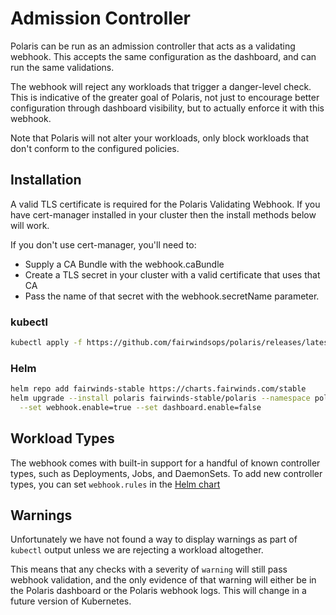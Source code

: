 # Admission Controller
Polaris can be run as an admission controller that acts as a validating webhook.
This accepts the same configuration as the dashboard, and can run the same validations.

The webhook will reject any workloads that trigger a danger-level check.
This is indicative of the greater goal of Polaris, not just to encourage better
configuration through dashboard visibility, but to actually enforce it with this webhook.

Note that Polaris will not alter your workloads, only block workloads that don't conform to the configured policies.

## Installation
A valid TLS certificate is required for the Polaris Validating Webhook. If you have cert-manager installed in your cluster then the install methods below will work.

If you don't use cert-manager, you'll need to:

* Supply a CA Bundle with the webhook.caBundle
* Create a TLS secret in your cluster with a valid certificate that uses that CA
* Pass the name of that secret with the webhook.secretName parameter.

### kubectl
```bash
kubectl apply -f https://github.com/fairwindsops/polaris/releases/latest/download/webhook.yaml
```

### Helm
```bash
helm repo add fairwinds-stable https://charts.fairwinds.com/stable
helm upgrade --install polaris fairwinds-stable/polaris --namespace polaris \
  --set webhook.enable=true --set dashboard.enable=false
```

## Workload Types
The webhook comes with built-in support for a handful of known controller types,
such as Deployments, Jobs, and DaemonSets. To add new controller types,
you can set `webhook.rules` in the
[Helm chart](https://github.com/FairwindsOps/charts/tree/master/stable/polaris)

## Warnings
Unfortunately we have not found a way to display warnings as part of `kubectl`
output unless we are rejecting a workload altogether.

This means that any checks with a severity of `warning` will still pass webhook validation,
and the only evidence of that warning will either be in the Polaris dashboard or the
Polaris webhook logs. This will change in a future version of Kubernetes.

